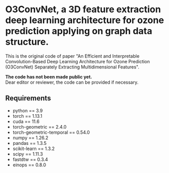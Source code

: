 # O3ConvNet, a 3D feature extraction deep learning architecture for ozone prediction applying on graph data structure.
This is the original code of paper "An Efficient and Interpretable Convolution-Based Deep Learning Architecture for Ozone Prediction (O3ConvNet) Separately Extracting Multidimensional Features".

**The code has not been made public yet.**  
Dear editor or reviewer, the code can be provided if necessary.

## Requirements
- python == 3.9  
- torch == 1.13.1  
- cuda == 11.6  
- torch-geometric == 2.4.0  
- torch-geometric-temporal == 0.54.0  
- numpy == 1.26.2  
- pandas == 1.3.5  
- scikit-learn == 1.3.2  
- scipy == 1.11.3  
- fastdtw == 0.3.4  
- einops == 0.8.0
